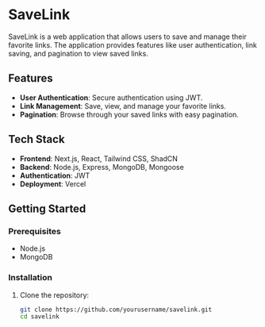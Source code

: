# SaveLink

SaveLink is a web application that allows users to save and manage their favorite links. The application provides features like user authentication, link saving, and pagination to view saved links.

## Features

- **User Authentication**: Secure authentication using JWT.
- **Link Management**: Save, view, and manage your favorite links.
- **Pagination**: Browse through your saved links with easy pagination.

## Tech Stack

- **Frontend**: Next.js, React, Tailwind CSS, ShadCN
- **Backend**: Node.js, Express, MongoDB, Mongoose
- **Authentication**: JWT
- **Deployment**: Vercel

## Getting Started

### Prerequisites

- Node.js
- MongoDB

### Installation

1. Clone the repository:

   ```bash
   git clone https://github.com/yourusername/savelink.git
   cd savelink
